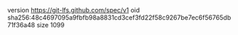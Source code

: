 version https://git-lfs.github.com/spec/v1
oid sha256:48c4697095a9fbfb98a8831cd3cef3fd22f58c9267be7ec6f56765db71f36a48
size 1099
